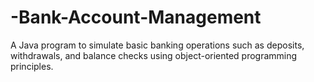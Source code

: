 # -Bank-Account-Management
A Java program to simulate basic banking operations such as deposits, withdrawals, and balance checks using object-oriented programming principles.
